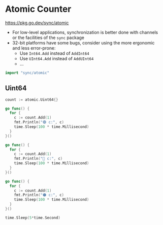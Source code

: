 # Atomic Counter

https://pkg.go.dev/sync/atomic

* For low-level applications, synchronization is better done with channels or the facilities of the `sync` package
* 32-bit platforms have some bugs, consider using the more ergonomic and less error-prone:
  * Use `Int64.Add` instead of `AddInt64`
  * Use `UInt64.Add` instead of `AddUInt64`
  * ...

```go
import "sync/atomic"
```

## Uint64

```go
count := atomic.Uint64{}

go func() {
  for {
    c := count.Add(1)
    fmt.Println("🟢 c:", c)
    time.Sleep(100 * time.Millisecond)
  }
}()

go func() {
  for {
    c := count.Add(1)
    fmt.Println("🔵 c:", c)
    time.Sleep(100 * time.Millisecond)
  }
}()

go func() {
  for {
    c := count.Add(1)
    fmt.Println("🟠 c:", c)
    time.Sleep(100 * time.Millisecond)
  }
}()

time.Sleep(5*time.Second)
```
